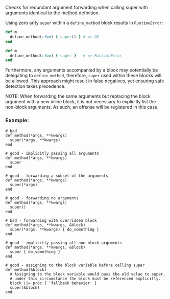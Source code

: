 Checks for redundant argument forwarding when calling super with arguments identical to
the method definition.

Using zero arity `super` within a `define_method` block results in `RuntimeError`:

```ruby
def m
  define_method(:foo) { super() } # => OK
end

def m
  define_method(:foo) { super }   # => RuntimeError
end
```

Furthermore, any arguments accompanied by a block may potentially be delegating to
`define_method`, therefore, `super` used within these blocks will be allowed.
This approach might result in false negatives, yet ensuring safe detection takes precedence.

NOTE: When forwarding the same arguments but replacing the block argument with a new inline
block, it is not necessary to explicitly list the non-block arguments. As such, an offense
will be registered in this case.

### Example:
    # bad
    def method(*args, **kwargs)
      super(*args, **kwargs)
    end

    # good - implicitly passing all arguments
    def method(*args, **kwargs)
      super
    end

    # good - forwarding a subset of the arguments
    def method(*args, **kwargs)
      super(*args)
    end

    # good - forwarding no arguments
    def method(*args, **kwargs)
      super()
    end

    # bad - forwarding with overridden block
    def method(*args, **kwargs, &block)
      super(*args, **kwargs) { do_something }
    end

    # good - implicitly passing all non-block arguments
    def method(*args, **kwargs, &block)
      super { do_something }
    end

    # good - assigning to the block variable before calling super
    def method(&block)
      # Assigning to the block variable would pass the old value to super,
      # under this circumstance the block must be referenced explicitly.
      block ||= proc { 'fallback behavior' }
      super(&block)
    end